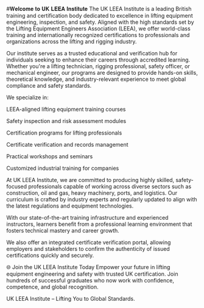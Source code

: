 #𝐖𝐞𝐥𝐜𝐨𝐦𝐞 𝐭𝐨 𝐔𝐊 𝐋𝐄𝐄𝐀 𝐈𝐧𝐬𝐭𝐢𝐭𝐮𝐭𝐞
The UK LEEA Institute is a leading British training and certification body dedicated to excellence in lifting equipment engineering, inspection, and safety. Aligned with the high standards set by the Lifting Equipment Engineers Association (LEEA), we offer world-class training and internationally recognized certifications to professionals and organizations across the lifting and rigging industry.

Our institute serves as a trusted educational and verification hub for individuals seeking to enhance their careers through accredited learning. Whether you're a lifting technician, rigging professional, safety officer, or mechanical engineer, our programs are designed to provide hands-on skills, theoretical knowledge, and industry-relevant experience to meet global compliance and safety standards.

We specialize in:

LEEA-aligned lifting equipment training courses

Safety inspection and risk assessment modules

Certification programs for lifting professionals

Certificate verification and records management

Practical workshops and seminars

Customized industrial training for companies

At UK LEEA Institute, we are committed to producing highly skilled, safety-focused professionals capable of working across diverse sectors such as construction, oil and gas, heavy machinery, ports, and logistics. Our curriculum is crafted by industry experts and regularly updated to align with the latest regulations and equipment technologies.

With our state-of-the-art training infrastructure and experienced instructors, learners benefit from a professional learning environment that fosters technical mastery and career growth.

We also offer an integrated certificate verification portal, allowing employers and stakeholders to confirm the authenticity of issued certifications quickly and securely.

🌐 Join the UK LEEA Institute Today
Empower your future in lifting equipment engineering and safety with trusted UK certification. Join hundreds of successful graduates who now work with confidence, competence, and global recognition.

UK LEEA Institute – Lifting You to Global Standards.
